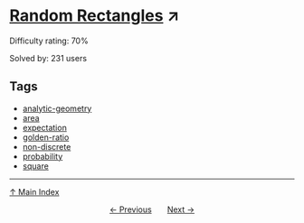 # [Random Rectangles](https://projecteuler.net/problem=695) ↗️

Difficulty rating: 70%

Solved by: 231 users
## Tags

- [analytic-geometry](../tags/analytic-geometry.md)
- [area](../tags/area.md)
- [expectation](../tags/expectation.md)
- [golden-ratio](../tags/golden-ratio.md)
- [non-discrete](../tags/non-discrete.md)
- [probability](../tags/probability.md)
- [square](../tags/square.md)



---

[↑ Main Index](../README.md)


<div align=center><a href='694.md'>← Previous</a> &nbsp;&nbsp; &nbsp;&nbsp;  <a href='696.md'>Next →</a></div>
